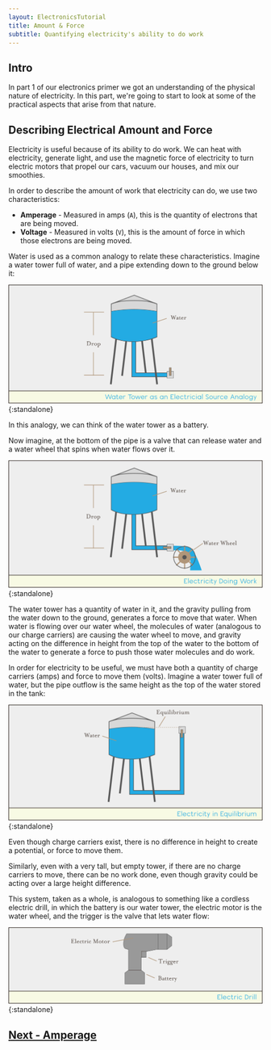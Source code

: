 ```yaml
---
layout: ElectronicsTutorial
title: Amount & Force
subtitle: Quantifying electricity's ability to do work
---
```


## Intro

In part 1 of our electronics primer we got an understanding of the physical nature of electricity. In this part, we're going to start to look at some of the practical aspects that arise from that nature.


## Describing Electrical Amount and Force

Electricity is useful because of its ability to do work. We can heat with electricity, generate light, and use the magnetic force of electricity to turn electric motors that propel our cars, vacuum our houses, and mix our smoothies.

In order to describe the amount of work that electricity can do, we use two characteristics:

 * **Amperage** - Measured in amps (`A`), this is the quantity of electrons that are being moved.
 * **Voltage** - Measured in volts (`V`), this is the amount of force in which those electrons are being moved.

Water is used as a common analogy to relate these characteristics. Imagine a water tower full of water, and a pipe extending down to the ground below it:

![Illustration of a water town analogy for electrical source: the tower is full of water and has a pipe coming from the bottom to a valve, the height from top of water to pipe bottom labeled as drop.](../Support_Files/Water_Tower_as_Electrical_Source.svg){:standalone}

In this analogy, we can think of the water tower as a battery. 

Now imagine, at the bottom of the pipe is a valve that can release water and a water wheel that spins when water flows over it.

![Illustration of a water tower analogy for electrical source doing work: water in the tower flows through the pipe and passes over a water wheel.](../Support_Files/Electricity_Doing_Work.svg){:standalone}

The water tower has a quantity of water in it, and the gravity pulling from the water down to the ground, generates a force to move that water. When water is flowing over our water wheel, the molecules of water (analogous to our charge carriers) are causing the water wheel to move, and gravity acting on the difference in height from the top of the water to the bottom of the water to generate a force to push those water molecules and do work.

In order for electricity to be useful, we must have both a quantity of charge carriers (amps) and force to move them (volts). Imagine a water tower full of water, but the pipe outflow is the same height as the top of the water stored in the tank:

![Illustration of a water tower analogy for electricity at equilibrium: water in the tower is at the same height as water in a pipe coming from the bottom and returning to the height of the tower.](../Support_Files/Electricity_in_Equilibrium.svg){:standalone}

Even though charge carriers exist, there is no difference in height to create a potential, or force to move them.

Similarly, even with a very tall, but empty tower, if there are no charge carriers to move, there can be no work done, even though gravity could be acting over a large height difference.

This system, taken as a whole, is analogous to something like a cordless electric drill, in which the battery is our water tower, the electric motor is the water wheel, and the trigger is the valve that lets water flow:

![Illustration of a cordless electric drill where the battery represents the prior water tower, the electric motor represents the water wheel, and the trigger represents the water valve.](../Support_Files/Electric_Drill.svg){:standalone}

## [Next - Amperage](../Amperage)
